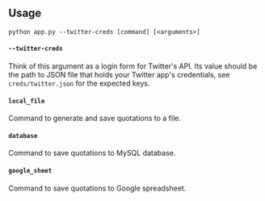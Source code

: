 ## Usage
```shell
python app.py --twitter-creds [command] [<arguments>]
```

#### `--twitter-creds`
Think of this argument as a login form for Twitter's API. Its value should be the path to JSON file that holds your Twitter app's credentials, see `creds/twitter.json` for the expected keys.

#### `local_file`
Command to generate and save quotations to a file.

#### `database`
Command to save quotations to MySQL database.

#### `google_sheet`
Command to save quotations to Google spreadsheet.